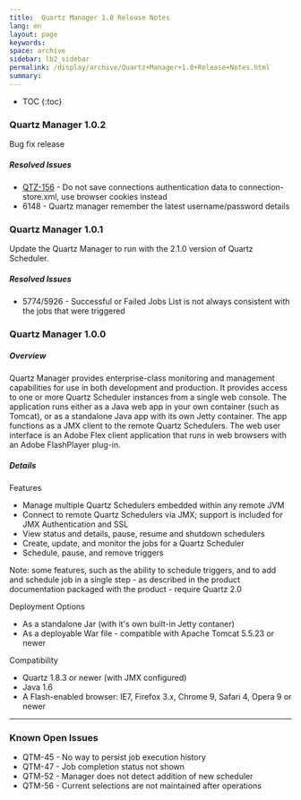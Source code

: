 ```yaml
---
title:  Quartz Manager 1.0 Release Notes  
lang: en
layout: page
keywords:
space: archive
sidebar: lb2_sidebar
permalink: /display/archive/Quartz+Manager+1.0+Release+Notes.html
summary:
---
```




* TOC
{:toc}

### Quartz Manager 1.0.2

Bug fix release

##### Resolved Issues

*   [QTZ-156](https://jira.terracotta.org/jira/browse/QTZ-156) - Do not save connections authentication data to connection-store.xml, use browser cookies instead
*   6148 - Quartz manager remember the latest username/password details

### Quartz Manager 1.0.1

Update the Quartz Manager to run with the 2.1.0 version of Quartz Scheduler.

##### Resolved Issues

*   5774/5926 - Successful or Failed Jobs List is not always consistent with the jobs that were triggered

### Quartz Manager 1.0.0

##### Overview

Quartz Manager provides enterprise-class monitoring and management capabilities for use in both development and production. It provides access to one or more Quartz Scheduler instances from a single web console. The application runs either as a Java web app in your own container (such as Tomcat), or as a standalone Java app with its own Jetty container. The app functions as a JMX client to the remote Quartz Schedulers. The web user interface is an Adobe Flex client application that runs in web browsers with an Adobe FlashPlayer plug-in.

##### Details

Features

*   Manage multiple Quartz Schedulers embedded within any remote JVM
*   Connect to remote Quartz Schedulers via JMX; support is included for JMX Authentication and SSL
*   View status and details, pause, resume and shutdown schedulers
*   Create, update, and monitor the jobs for a Quartz Scheduler
*   Schedule, pause, and remove triggers

Note: some features, such as the ability to schedule triggers, and to add and schedule job in a single step - as described in the product documentation packaged with the product - require Quartz 2.0

Deployment Options

*   As a standalone Jar (with it's own built-in Jetty contaner)
*   As a deployable War file - compatible with Apache Tomcat 5.5.23 or newer

Compatibility

*   Quartz 1.8.3 or newer (with JMX configured)
*   Java 1.6
*   A Flash-enabled browser: IE7, Firefox 3.x, Chrome 9, Safari 4, Opera 9 or newer

* * *

### Known Open Issues

*   QTM-45 - No way to persist job execution history
*   QTM-47 - Job completion status not shown
*   QTM-52 - Manager does not detect addition of new scheduler
*   QTM-56 - Current selections are not maintained after operations


